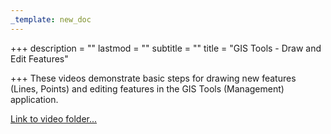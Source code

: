 ```yaml
---
_template: new_doc
---
```


+++
description = ""
lastmod = ""
subtitle = ""
title = "GIS Tools - Draw and Edit Features"

+++
These videos demonstrate basic steps for drawing new features (Lines, Points) and editing features in the GIS Tools (Management) application.

[Link to video folder...](https://vimeo.com/user/115886712/folder/10037241)
